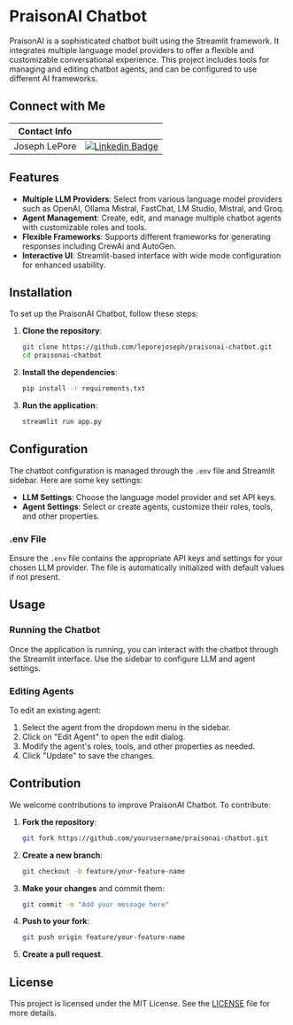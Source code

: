# PraisonAI Chatbot

PraisonAI is a sophisticated chatbot built using the Streamlit framework. It integrates multiple language model providers to offer a flexible and customizable conversational experience. This project includes tools for managing and editing chatbot agents, and can be configured to use different AI frameworks.

</details>

## Connect with Me
| Contact Info       |                      |
|--------------------|----------------------|
| Joseph LePore  | [![Linkedin Badge](https://img.shields.io/badge/-Linkedin-blue?style=flat&logo=Linkedin&logoColor=white)](https://www.linkedin.com/in/joseph-lepore-062561b3/)    |

## Features

- **Multiple LLM Providers**: Select from various language model providers such as OpenAI, Ollama Mistral, FastChat, LM Studio, Mistral, and Groq.
- **Agent Management**: Create, edit, and manage multiple chatbot agents with customizable roles and tools.
- **Flexible Frameworks**: Supports different frameworks for generating responses including CrewAi and AutoGen.
- **Interactive UI**: Streamlit-based interface with wide mode configuration for enhanced usability.

## Installation

To set up the PraisonAI Chatbot, follow these steps:

1. **Clone the repository**:
    ```sh
    git clone https://github.com/leporejoseph/praisonai-chatbot.git
    cd praisonai-chatbot
    ```

2. **Install the dependencies**:
    ```sh
    pip install -r requirements.txt
    ```

3. **Run the application**:
    ```sh
    streamlit run app.py
    ```

## Configuration

The chatbot configuration is managed through the `.env` file and Streamlit sidebar. Here are some key settings:

- **LLM Settings**: Choose the language model provider and set API keys.
- **Agent Settings**: Select or create agents, customize their roles, tools, and other properties.

### .env File

Ensure the `.env` file contains the appropriate API keys and settings for your chosen LLM provider. The file is automatically initialized with default values if not present.

## Usage

### Running the Chatbot

Once the application is running, you can interact with the chatbot through the Streamlit interface. Use the sidebar to configure LLM and agent settings. 

### Editing Agents

To edit an existing agent:
1. Select the agent from the dropdown menu in the sidebar.
2. Click on "Edit Agent" to open the edit dialog.
3. Modify the agent's roles, tools, and other properties as needed.
4. Click "Update" to save the changes.

## Contribution

We welcome contributions to improve PraisonAI Chatbot. To contribute:

1. **Fork the repository**:
    ```sh
    git fork https://github.com/yourusername/praisonai-chatbot.git
    ```

2. **Create a new branch**:
    ```sh
    git checkout -b feature/your-feature-name
    ```

3. **Make your changes** and commit them:
    ```sh
    git commit -m "Add your message here"
    ```

4. **Push to your fork**:
    ```sh
    git push origin feature/your-feature-name
    ```

5. **Create a pull request**.

## License

This project is licensed under the MIT License. See the [LICENSE](LICENSE) file for more details.


